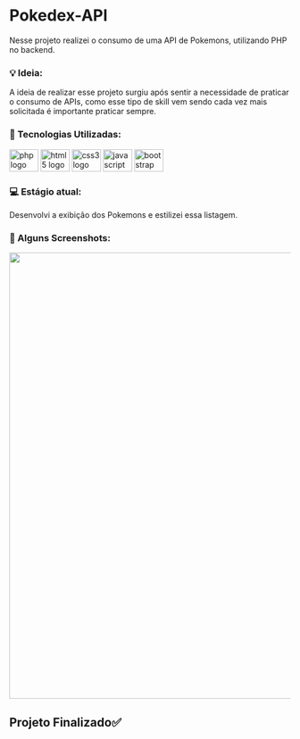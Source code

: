 # Pokedex-API
Nesse projeto realizei o consumo de uma API de Pokemons, utilizando PHP no backend.

### 💡 Ideia:
A ideia de realizar esse projeto surgiu após sentir a necessidade de praticar o consumo de APIs, como esse tipo de skill vem sendo cada vez mais solicitada é importante praticar sempre.

### 🧰 Tecnologias Utilizadas:

<div align="left">
  <img src="https://cdn.jsdelivr.net/gh/devicons/devicon/icons/php/php-original.svg" height="40" width="52" alt="php logo"  />
  <img src="https://cdn.jsdelivr.net/gh/devicons/devicon/icons/html5/html5-original.svg" height="40" width="52" alt="html5 logo"  />
  <img src="https://cdn.jsdelivr.net/gh/devicons/devicon/icons/css3/css3-original.svg" height="40" width="52" alt="css3 logo"  />
  <img src="https://cdn.jsdelivr.net/gh/devicons/devicon/icons/javascript/javascript-original.svg" height="40" width="52" alt="javascript logo"  />
  <img src="https://cdn.jsdelivr.net/gh/devicons/devicon/icons/bootstrap/bootstrap-original.svg" height="40" width="52" alt="bootstrap logo"  />
</div>

### 💻 Estágio atual:
Desenvolvi a exibição dos Pokemons e estilizei essa listagem.

### 📸 Alguns Screenshots:
<img src="https://user-images.githubusercontent.com/51165259/163694958-7d903377-6056-40b7-918b-dc0de8e2618f.png" width="800"/>


## Projeto Finalizado✅
